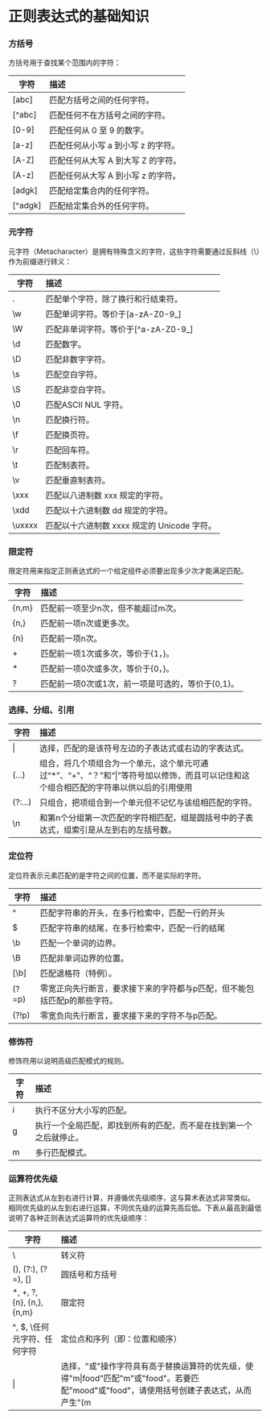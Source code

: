 # 正则表达式的基础知识


### **方括号** 
方括号用于查找某个范围内的字符：

|字符	|描述|
| --------  | :-----  | 
|[abc]	|匹配方括号之间的任何字符。|
|[^abc]	|匹配任何不在方括号之间的字符。|
|[0-9]	|匹配任何从 0 至 9 的数字。|
|[a-z]	|匹配任何从小写 a 到小写 z 的字符。|
|[A-Z]	|匹配任何从大写 A 到大写 Z 的字符。|
|[A-z]	|匹配任何从大写 A 到小写 z 的字符。|
|[adgk]	|匹配给定集合内的任何字符。|
|[^adgk]|匹配给定集合外的任何字符。|

### **元字符**

元字符（Metacharacter）是拥有特殊含义的字符，这些字符需要通过反斜线（\）作为前缀进行转义：

|字符	|描述|
| --------  | :-----  | 
|.	|匹配单个字符，除了换行和行结束符。|
|\w	|匹配单词字符。等价于[a-zA-Z0-9_]|
|\W	|匹配非单词字符。等价于[^a-zA-Z0-9_]|
|\d	|匹配数字。|
|\D	|匹配非数字字符。|
|\s	|匹配空白字符。|
|\S	|匹配非空白字符。|
|\0	|匹配ASCII NUL 字符。|
|\n	|匹配换行符。|
|\f	|匹配换页符。|
|\r	|匹配回车符。|
|\t	|匹配制表符。|
|\v	|匹配垂直制表符。|
|\xxx	|匹配以八进制数 xxx 规定的字符。|
|\xdd	|匹配以十六进制数 dd 规定的字符。|
|\uxxxx	|匹配以十六进制数 xxxx 规定的 Unicode 字符。|

### **限定符**
限定符用来指定正则表达式的一个给定组件必须要出现多少次才能满足匹配。

|字符	|描述|
| --------  | :-----  | 
|{n,m}|匹配前一项至少n次，但不能超过m次。|
|{n,}|匹配前一项n次或更多次。|
|{n}|匹配前一项n次。|
|+	|匹配前一项1次或多次，等价于{1，}。|
|*	|匹配前一项0次或多次，等价于{0，}。|
|?	|匹配前一项0次或1次，前一项是可选的，等价于{0,1}。|

### **选择、分组、引用**

|字符	|描述|
| --------  | :-----  | 
|\||选择，匹配的是该符号左边的子表达式或右边的字表达式。|
|(...)|组合，将几个项组合为一个单元，这个单元可通过“*”、“+”、“？”和“\|”等符号加以修饰，而且可以记住和这个组合相匹配的字符串以供以后的引用使用|
|(?:...)|只组合，把项组合到一个单元但不记忆与该组相匹配的字符。|
|\n|和第n个分组第一次匹配的字符相匹配，组是圆括号中的子表达式，组索引是从左到右的左括号数。|

### **定位符**
定位符表示元素匹配的是字符之间的位置，而不是实际的字符。

|字符	|描述|
| --------  | :-----  | 
|^|匹配字符串的开头，在多行检索中，匹配一行的开头|
|$|匹配字符串的结尾，在多行检索中，匹配一行的结尾|
|\b|匹配一个单词的边界。|
|\B|匹配非单词边界的位置。|
|[\b]|匹配退格符（特例）。|
|(?=p)|零宽正向先行断言，要求接下来的字符都与p匹配，但不能包括匹配p的那些字符。|
|(?!p)|零宽负向先行断言，要求接下来的字符不与p匹配。|

### **修饰符**
修饰符用以说明高级匹配模式的规则。

|字符	|描述|
| --------  | :-----  | 
|i|执行不区分大小写的匹配。|
|g|执行一个全局匹配，即找到所有的匹配，而不是在找到第一个之后就停止。|
|m|多行匹配模式。|

### **运算符优先级**

正则表达式从左到右进行计算，并遵循优先级顺序，这与算术表达式非常类似。
相同优先级的从左到右进行运算，不同优先级的运算先高后低。下表从最高到最低说明了各种正则表达式运算符的优先级顺序：

|字符	|描述|
| --------  | :-----  | 
|\ |	转义符|
|(), (?:), (?=), []	|圆括号和方括号|
|*, +, ?, {n}, {n,}, {n,m} |限定符|
|^, $, \任何元字符、任何字符 |定位点和序列（即：位置和顺序）|
|\|	|选择，"或"操作字符具有高于替换运算符的优先级，使得"m\|food"匹配"m"或"food"。若要匹配"mood"或"food"，请使用括号创建子表达式，从而产生"(m|f)ood"。|